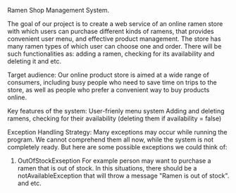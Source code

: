 Ramen Shop Management System.


The goal of our project is to create a web service of an online ramen store with which users can purchase different kinds of ramens,
that provides convenient user menu, and effective product management. 
The store has many ramen types of which user can choose one and order.
There will be such functionalities as: adding a ramen, checking for its availability and deleting it and etc.

Target audience:
Our online product store is aimed at a wide range of consumers, 
including busy people who need to save time on trips to the store,
as well as people who prefer a convenient way to buy products online.

Key features of the system:
User-frienly menu system
Adding and deleting ramens, checking for their availability (deleting them if availability = false)

Exception Handling Strategy:
Many exceptions may occur while running the program.
We cannot comprehend them all now, while the system is not completely ready.
But here are some possible exceptions we could think of:
1) OutOfStockExseption
For example person may want to purchase a ramen that is out of stock. In this situations, there should be a notAvailableException that will throw a message "Ramen is out of stock".
and etc.


